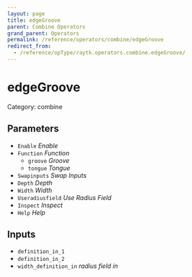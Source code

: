 ```yaml
---
layout: page
title: edgeGroove
parent: Combine Operators
grand_parent: Operators
permalink: /reference/operators/combine/edgeGroove
redirect_from:
  - /reference/opType/raytk.operators.combine.edgeGroove/
---
```


# edgeGroove

Category: combine



## Parameters

* `Enable` *Enable*
* `Function` *Function*
  * `groove` *Groove*
  * `tongue` *Tongue*
* `Swapinputs` *Swap Inputs*
* `Depth` *Depth*
* `Width` *Width*
* `Useradiusfield` *Use Radius Field*
* `Inspect` *Inspect*
* `Help` *Help*

## Inputs

* `definition_in_1`
* `definition_in_2`
* `width_definition_in` *radius field in*